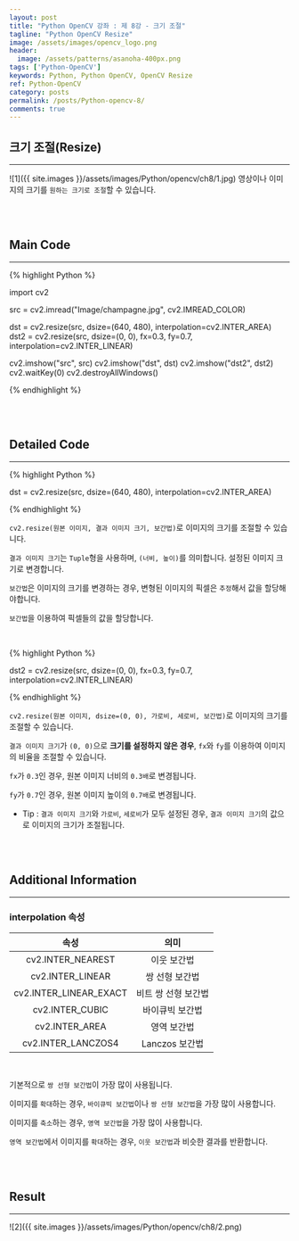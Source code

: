 ```yaml
---
layout: post
title: "Python OpenCV 강좌 : 제 8강 - 크기 조절"
tagline: "Python OpenCV Resize"
image: /assets/images/opencv_logo.png
header:
  image: /assets/patterns/asanoha-400px.png
tags: ['Python-OpenCV']
keywords: Python, Python OpenCV, OpenCV Resize
ref: Python-OpenCV
category: posts
permalink: /posts/Python-opencv-8/
comments: true
---
```


## 크기 조절(Resize) ##
----------

![1]({{ site.images }}/assets/images/Python/opencv/ch8/1.jpg)
영상이나 이미지의 크기를 `원하는 크기로 조절`할 수 있습니다.

<br>
<br>

## Main Code ##
----------

{% highlight Python %}

import cv2

src = cv2.imread("Image/champagne.jpg", cv2.IMREAD_COLOR)

dst = cv2.resize(src, dsize=(640, 480), interpolation=cv2.INTER_AREA)
dst2 = cv2.resize(src, dsize=(0, 0), fx=0.3, fy=0.7, interpolation=cv2.INTER_LINEAR)

cv2.imshow("src", src)
cv2.imshow("dst", dst)
cv2.imshow("dst2", dst2)
cv2.waitKey(0)
cv2.destroyAllWindows()

{% endhighlight %}

<br>
<br>

## Detailed Code ##
----------

{% highlight Python %}

dst = cv2.resize(src, dsize=(640, 480), interpolation=cv2.INTER_AREA)

{% endhighlight %}

`cv2.resize(원본 이미지, 결과 이미지 크기, 보간법)`로 이미지의 크기를 조절할 수 있습니다.

`결과 이미지 크기`는 `Tuple`형을 사용하며, `(너비, 높이)`를 의미합니다. 설정된 이미지 크기로 변경합니다.

`보간법`은 이미지의 크기를 변경하는 경우, 변형된 이미지의 픽셀은 `추정`해서 값을 할당해야합니다.

`보간법`을 이용하여 픽셀들의 값을 할당합니다.

<br>

{% highlight Python %}

dst2 = cv2.resize(src, dsize=(0, 0), fx=0.3, fy=0.7, interpolation=cv2.INTER_LINEAR)

{% endhighlight %}

`cv2.resize(원본 이미지, dsize=(0, 0), 가로비, 세로비, 보간법)`로 이미지의 크기를 조절할 수 있습니다.

`결과 이미지 크기`가 `(0, 0)`으로 **크기를 설정하지 않은 경우**, `fx`와 `fy`를 이용하여 이미지의 비율을 조절할 수 있습니다.

`fx`가 `0.3`인 경우, 원본 이미지 너비의 `0.3배`로 변경됩니다.

`fy`가 `0.7`인 경우, 원본 이미지 높이의 `0.7배`로 변경됩니다.

* Tip : `결과 이미지 크기`와 `가로비`, `세로비`가 모두 설정된 경우, `결과 이미지 크기`의 값으로 이미지의 크기가 조절됩니다.

<br>
<br>

## Additional Information ##
----------

### interpolation 속성 ##

|          속성          |         의미        |
|:----------------------:|:-------------------:|
|    cv2.INTER_NEAREST   |     이웃 보간법     |
|    cv2.INTER_LINEAR    |    쌍 선형 보간법   |
| cv2.INTER_LINEAR_EXACT | 비트 쌍 선형 보간법 |
|     cv2.INTER_CUBIC    |   바이큐빅 보간법   |
|     cv2.INTER_AREA     |     영역 보간법     |
|   cv2.INTER_LANCZOS4   |    Lanczos 보간법   |

<br>

기본적으로 `쌍 선형 보간법`이 가장 많이 사용됩니다.

이미지를 `확대`하는 경우, `바이큐빅 보간법`이나 `쌍 선형 보간법`을 가장 많이 사용합니다.

이미지를 `축소`하는 경우, `영역 보간법`을 가장 많이 사용합니다.

`영역 보간법`에서 이미지를 `확대`하는 경우, `이웃 보간법`과 비슷한 결과를 반환합니다.

<br>
<br>

## Result ##
----------

![2]({{ site.images }}/assets/images/Python/opencv/ch8/2.png)
